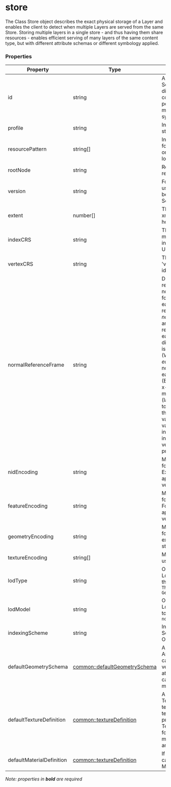 # store

The Class Store object describes the exact physical storage of a Layer and enables the client to detect when multiple Layers are served from the same Store. Storing multiple layers in a single store - and thus having them share resources - enables efficient serving of many layers of the same content type, but with different attribute schemas or different symbology applied.

### Properties

| Property | Type | Description |
| --- | --- | --- |
| id | string | A Store ID, unique across a SceneServer. Enables the client to discover which layers a part of a common store, if any. {meshes, polygons, points, lines, analytics, meshpyramids, pointclouds, symbols} |
| profile | string | Indicates which profile this scene store fulfills. |
| resourcePattern | string[] | Indicates the resources needed for rendering and the required order in which the client should load them.  |
| rootNode | string | Relative URL to root node resource |
| version | string | Format version of this resource; used here again if this store hasn't been served by a 3D Scene Server. |
| extent | number[] | The 2D spatial extent (xmin, ymin, xmax, ymax) of this store, in the horizontal indexCRS. |
| indexCRS | string | The horizontal CRS used for all minimum bounding spheres (mbs) in this store, identified by an OGC URL. |
| vertexCRS | string | The horizontal CRS used for all 'vertex positions' in this store, identified by an OGC URL. |
| normalReferenceFrame | string | Describes the coordinate reference frame used for storing normals. Can be one of the following values: east-north-up, earth-centered, or vertex-reference-frame. A value of *east-north-up* indicates that normals are stored in a node local reference frame defined by the easting, northing and up directions at the MBS center, and is only valid for geographic (WGS84) vertexCRS. A value of *earth-centered* indicates that normals are stored in a global earth-centered, earth-fixed (ECEF) reference frame where the x-axis points towards Prime meridian (lon = 0°) and Equator (lat = 0°), the y-axis points East towards lon = +90 and lat = 0 and the z-axis points North. It is only valid for geographic vertexCRS. A value of *vertex-reference-frame* indicates that normals are stored in the same reference frame as vertices and is only valid for projected vertexCRS. |
| nidEncoding | string | MIME type for the encoding used for the Node Index Documents. Example: application/vnd.esri.I3S.json+gzip; version=1.6 |
| featureEncoding | string | MIME type for the encoding used for the Feature Data Resources. For example: application/vnd.esri.I3S.json+gzip; version=1.6 |
| geometryEncoding | string | MIME type for the encoding used for the Geometry Resources. For example: application/octet-stream; version=1.6 |
| textureEncoding | string[] | MIME type(s) for the encoding used for the Texture Resources. |
| lodType | string | Optional field to indicate which LoD Generation Scheme is used in this store. One of <code> {*MeshPyramid*, Thinning, Clustering, Generalizing} |
| lodModel | string | Optional field to indicate which LoD Switching mode clients have to use. One of <code>{*node-switching*, none} |
| indexingScheme | string | Information on the Indexing Scheme (QuadTree, R-Tree, Octree, ...) used. |
| defaultGeometrySchema | [common::defaultGeometrySchema](defaultGeometrySchema.md) | A common, global ArrayBufferView definition that can be used if the schema of vertex attributes and face attributes is consistent in an entire cache; this is a requirement for meshpyramids caches. |
| defaultTextureDefinition | [common::textureDefinition](textureDefinition.md) | A common, global TextureDefinition to be used for all textures in this store. The default texture definition uses a reduced profile of the full TextureDefinition, with the following attributes being mandatory: encoding, uvSet, wrap and channels. |
| defaultMaterialDefinition | [common::textureDefinition](textureDefinition.md) | If a store uses only one material, it can be defined here entirely as a MaterialDefinition. |

*Note: properties in **bold** are required*

